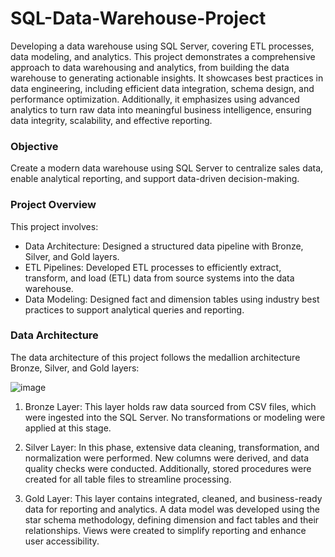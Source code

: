 # SQL-Data-Warehouse-Project
Developing a data warehouse using SQL Server, covering ETL processes, data modeling, and analytics. This project demonstrates a comprehensive approach to data warehousing and analytics, from building the data warehouse to generating actionable insights. It showcases best practices in data engineering, including efficient data integration, schema design, and performance optimization. Additionally, it emphasizes using advanced analytics to turn raw data into meaningful business intelligence, ensuring data integrity, scalability, and effective reporting.

### Objective
Create a modern data warehouse using SQL Server to centralize sales data, enable analytical reporting, and support data-driven decision-making.

### Project Overview
This project involves: 
- Data Architecture: Designed a structured data pipeline with Bronze, Silver, and Gold layers.
- ETL Pipelines: Developed ETL processes to efficiently extract, transform, and load (ETL) data from source systems into the data warehouse.
- Data Modeling: Designed fact and dimension tables using industry best practices to support analytical queries and reporting.

### Data Architecture
The data architecture of this project follows the medallion architecture Bronze, Silver, and Gold layers:

![image](https://github.com/user-attachments/assets/cadbcc75-6d44-4d7d-b7ed-9e215ea86e3e)

1. Bronze Layer: This layer holds raw data sourced from CSV files, which were ingested into the SQL Server. No transformations or modeling were applied at this stage.

2. Silver Layer: In this phase, extensive data cleaning, transformation, and normalization were performed. New columns were derived, and data quality checks were conducted. Additionally, stored procedures were created for all table files to streamline processing.

3. Gold Layer: This layer contains integrated, cleaned, and business-ready data for reporting and analytics. A data model was developed using the star schema methodology, defining dimension and fact tables and their relationships. Views were created to simplify reporting and enhance user accessibility.

